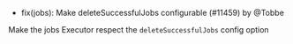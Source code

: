 - fix(jobs): Make deleteSuccessfulJobs configurable (#11459) by @Tobbe

Make the jobs Executor respect the `deleteSuccessfulJobs` config option
